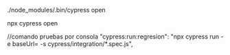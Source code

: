 ./node_modules/.bin/cypress open

npx cypress open

//comando pruebas por consola
"cypress:run:regresion": "npx cypress run -e baseUrl= -s cypress/integration/*.spec.js",